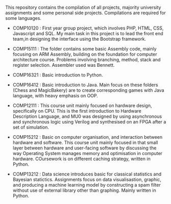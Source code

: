 This repository contains the compilation of all projects, majority university assignments and some personal side projects. Compilations are required for some languages.

- COMP10120 :
First year group project, which involves PHP, HTML, CSS, Javascript and SQL. My main task in this project is to lead the front end team,in designing the interface using the Bootstrap framework.

- COMP15111 :
The folder contains some basic Assembly code, mainly focusing on ARM Assembly, building on the foundation for computer architecture course. Problems involving branching, method, stack and register selection. Assembler used was Bennett.

- COMP16321 :
Basic introduction to Python.

- COMP16412 :
Basic introduction to Java. Main focus on these folders (Chess and MagicBakery) are to create corresponding games with Java language, with heavy emphasis on OOP. 

- COMP12111 :
This course unit mainly focused on hardware design, specifically on CPU. This is the first introduction to Hardware Description Language, and MU0 was designed by using asynchronous and synchronous logic using Verilog and synthesised on an FPGA after a set of simulation.

- COMP15212 :
Basic on computer organisation, and interaction between hardware and software. This course unit mainly focused in that small layer between hardware and user-facing software by discussing the way Operating System manages memory and optimisation in computer hardware. COursework is on different caching strategy, written in Python.

- COMP13212 :
Data science introduces basic for classical statistics and Bayesian statictics. Assignments focus on data visualisastion, graphic, and producing a machine learning model by constructing a spam filter without use of external library other than graphing. Mainly written in Python.